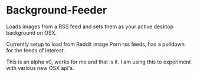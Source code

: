 Background-Feeder
=================

Loads images from a RSS feed and sets them as your active desktop background on OSX.

Currently setup to load from Reddit image Porn rss feeds, has a pulldown for the feeds of interest. 

This is an alpha v0, works for me and that is it. I am using this to experiment with various new OSX api's.

